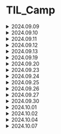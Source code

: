 # TIL_Camp

<details>
<summary>2024.09.09 </summary>

짧은 기간이지만 처음으로 팀 프로젝트를 시작하게 되었습니다.

git 사용법에 대해서 처음에 미숙했으나 팀원분들의 도움과 직접 해 보면서 차차 손에 익어갔습니다.

프로젝트에서 사운드 관련 작업을 맡아, 기존 카드 게임에서 변경할 것들은 변경하고, 추가 할 것들은 추가하는 작업을 완료했습니다.

역할 분담을 맡아서 팀원분들 각자 맡은 임무를 잘 수행해주셨고, 내일 마무리와 추가적인 기능을 손보면 될거 같습니다.

튜터님께 조언들은대로 Unity는 영어로 사용하는데 익숙 해져야 할 것 같습니다. 

```
오늘자 스크립트 및 파일 수정

GameManager 와 Card 에 있는 Audioclip 변경 및 추가
(카드 뒤집기, 일치시, 불일치시, BGM 수정 및 추가)

사운드 파일 프로젝트 내 삽입 및 push
(추가적인 기능을 위한 사운드 추가 / 카드 셔플, 제한시간)

내일 추가 할 것
제한시간 X초 남았을시 타이머 스크립트 제한시간, 사운드 추가
카드 셔플 스크립트 , 셔플 사운드 추가
추가적으로 챌린지 탭에 있는 부가 기능들 구현하기

```
</details>

<details>
<summary>2024.09.10 </summary>

어제 작업 하던 것들을 마무리하고, 오늘 팀원분들의 노력 덕에 큰 틀은 완성되었습니다.

팀 세션에 있는 챌린지 (부가기능)들을 각자 맡으며 하나 하나씩 코딩해보고, 수정하고, 의견을 나누며 추가해갔습니다.

처음으로 push 하는 과정에서 충돌이 일어나게 되었는데, Dev2에 올렸던 걸 새로 올라온 코드와 비교해보고 추가해가며 오류 없이 제대로 작동하게 되었습니다.

오늘자 수업이 끝나기 전 잊었던 카드 셔플시에 사운드를 추가 하려 했는데, board 스크립트에서 audioclip이 불러와지지 않는 거 같아 튜터님께 여쭤볼 예정입니다.

ㄴ 질문 후 기록

```
오늘자 스크립트 및 파일 수정

와이어프레임 초안 작성 완료

모든 난이도에서 TimeTxt가 10초 남았을때, 플레이어에게 경고음이 출력되게 추가

레벨 1, 레벨 2, 레벨 3 각각 난이도에서 카드들의 총 배열 수를 4*4 4*5 4*6의 순서로 추가 및 스케일 조정
ㄴ 각각의 부족한 이미지 추가 및 Board 에러 수정

내일 추가 할 것
Board 에서 카드를 셔플 할때 사운드 출력
ㄴ 튜터님께 여쭤보기
남은 챌린지 기능들 토의 후 추가하기
```
</details>

<details>
<summary>2024.09.11 </summary>

3일에 걸쳐서 큰 틀을 만들고, 기능들을 추가하며 최종적으로 작업을 마무리 했습니다.

어제 여쭤보기로 했던 사운드쪽 문제는 빈 오브젝트 생성으로 외부 함수를 불러 오는 것으로 해결했습니다.

그리고 변경된 코드를 받아오는 과정에서 사운드쪽 버그가 발생해 수정해주었습니다.

곧 있을 발표를 위한 ppt에 넣을 와이어 프레임 초안도 정리해서 업로드했습니다.

그리고 개인 면담을 가지게 되었는데, 여러가지 질문들에 자세히 대답해주셔서 큰 도움이 되었습니다.

```
오늘자 스크립트 및 파일 수정

각 레벨씬에서 카드 셔플 시 사운드 적용추가, 사운드 재생 안되던 버그 수정

새로운 코드를 받아오는 과정에서 카운트 다운이 작동하지 않는 버그 수정

End Text 수정
```
</details>

<details>
<summary>2024.09.12 </summary>

팀 프로젝트가 완성되었기에 내일 발표를 위해 ppt를 준비하고 그에 들어갈 내용들을 정리해서 기재했습니다.

인게임 플레이 영상도 자잘한 버그들을 수정해가며 업로드했습니다.

초기 상태의 녹화를 위해 기존 level 들이 해금 되어 있어, playerPrefbs 를 초기 상태로 돌리는 스크립트를 작성했습니다.

추가로, 카드 매치시 시간을 5초 추가해주는 시스템으로 level 3 의 높은 난이도를 밸런스 맞게 fix 했습니다.

남은 시간에 개인 공부 및 팀 프로젝트 발표를 위한 구상을 하였습니다.

```
오늘자 스크립트 및 파일 수정

초기 상태 인게임 녹화를 위해 유니티 창에서 playerPrefbs를 초기화 할 수 있게 editor 폴더쪽 스크립트 추가

파일 수정 없음

```
</details>

<details>
<summary>2024.09.13 </summary>

오늘을 마지막으로 1주일의 첫 팀 프로젝트를 마무리 짓게 되었습니다.

팀원분들이 각자의 역할을 너무 잘 구현해주셨기에 많은 PPT 내용을 다 소개하기에는 시간이 부족해, 발표 때에 차마 다 소개하지 못한거 같고 말을 빠르게 한 거 같아 아쉬웠습니다.

다른 조 분들의 게임도 설명을 듣고, 직접 보고 나니 제 개인적인 역량을 더 키우고 싶다는 생각이 들었습니다.

오늘 전체 조 분들의 발표가 끝나고 개인에게 할당된 시간이 많았기에, 팀원분들과 인사를 하고, 다음 주에 있을 C# 관련 자료들을 예습하는 시간을 가졌습니다.

몇 년전에 배워서 그런지 C 와는 한참 다른 느낌이였기에 강의를 보면서 공부를 많이 해야 할 것 같았습니다.

그래도 유니티에서 결국 사용하기에 어느 정도 다루기에 편해질때까지 열심히 하려고 합니다.

팀 프로젝트 진행하신 모든 분들 고생 많으셨습니다. :clap::clap::clap:

```
오늘자 스크립트 및 파일 수정

없음

```

</details>

<details>
<summary>2024.09.19 </summary>


이번 주부터 본격적으로 C# 프로그래밍을 배우기 시작했습니다.

10시부터 어떤 걸 공부하는지, 이번에 제출하게 될 과제는 무엇인지 알려주셨고, 2시부터 C# 체크리스트 강의를 들었습니다.

자료형과 변수에 관련해서 다른 예시를 들어주고, 알기쉽게 설명해주셔서 이해하는데 편했습니다.

그 후에, 1주차와 2주차 강의를 듣고 과제를 제출했습니다.

주로 강의 내용에 나온 변수, 자료형을 이용한 것과 반복문이 위주가 되어서 반복문에서 처음엔 조금 헷갈리긴 했지만 앞으로 자주 쓰게 될 거 같아 열심히 공부했습니다.

배열도 많이 파봐야 할 거 같습니다. 처음엔 그냥 특정값을 나열하는 용인줄 알았는데, 그 안에서 랜덤적인 것도 할 수 있고, 
배열의 순서에서 가져 오는 것도 가능 하다는 것을 배워서 개인 과제에 유용하게 사용 할 수 있을거 같습니다.

그리고 새로운 팀 프로젝트를 진행하게 되어 팀명과 팀 세션을 작성했습니다.
  
</details>

<details>
<summary>2024.09.20 </summary>

오늘도 마찬가지로 개인 공부를 하며 C# 체크리스트 2번째 강의를 들었습니다.

매개변수는 아직 헷갈리긴 하지만 튜터님이 진행하신 강의로 이해하게 되었습니다.

TIL 강의에서는 전 기수 분의 우수 TIL을 보게 되었습니다. 제가 기존에 생각하던 느낌이랑 많이 달라서 차차 캠프를 보내면서, 기술적인 부분에서
TIL을 다듬어 나가야 할 거 같습니다.

그리고 2주차 숙제를 어제 끝내지 못해서 숫자 맞추기 , 틱택토 게임을 구현했습니다.

틱택토 게임에서 배열을 주로 사용 하였는데 이차원 배열을 구현하는 과정에서 이중 반복문을 사용해, 보기 편하게 그리고,
while 문에 조건으로 논리 연산자를 추가해서 번갈아 입력할 수 있도록 구현했습니다.

bool 값을 이용하는게 코드를 좀 더 간소화 하는데 도움이 될거 같아 적용 해 보았습니다.

```C
// 틱택토 2차원 과제 연습

string[] tile = new string[9] { "1", "2", "3", "4", "5", "6", "7", "8", "9" };

bool playerturn = true;
int numturn = 0;

while (!Wincheck() && numturn != 9)
{
    Tile();

    if (playerturn)
    {
        Console.WriteLine("플레이어1 의 턴입니다.");
    }
    else
    {
        Console.WriteLine("플레이어2 의 턴입니다.");
    }

    string select = Console.ReadLine();

    if (tile.Contains(select) && select != "X" && select != "O")
    {
        int tileinfo = Convert.ToInt32(select) - 1;

        if (playerturn)
        {
            tile[tileinfo] = "X";
        }
        else
        {
            tile[tileinfo] = "O";
        }

        numturn++;
    }

    playerturn = !playerturn;
}

if (Wincheck())
{
    Console.WriteLine("승리!");
}

else
{
    Console.WriteLine("무승부!");
}

bool Wincheck()
{
    bool row1 = tile[0] == tile[1] && tile[1] == tile[2];
    bool row2 = tile[3] == tile[4] && tile[4] == tile[5];
    bool row3 = tile[6] == tile[7] && tile[7] == tile[8];
    bool column1 = tile[0] == tile[3] && tile[3] == tile[6];
    bool column2 = tile[1] == tile[4] && tile[4] == tile[7];
    bool column3 = tile[2] == tile[5] && tile[5] == tile[8];
    bool diagonal1 = tile[0] == tile[4] && tile[4] == tile[8];
    bool diagonal2 = tile[6] == tile[4] && tile[4] == tile[2];

    return row1 || row2 || row3 || column1 || column2 || column3 || diagonal1 || diagonal2;
}

void Tile()
{
    for (int i = 0; i < 3; i++)
    {
        for (int j = 0; j < 3; j++)
        {
            Console.Write("|" + tile[i * 3 + j] + "|");
        }

        Console.WriteLine();
    }
```

</details>

<details>
<summary>2024.09.23 </summary>

수요일 있을 개인 과제 제출을 위해 C# 강의를 4주차까지 전부 듣고 이해가 되지 않는 부분들을 복습하며 진행했습니다.

주로 정리 한 것들

객체 지향 프로그래밍의 5가지 구성요소, 클래스의 구성요소 이때 > 구조체와의 차이점 

구조체에서는 Person p; 였으나 
클래스는 Person p = new Person();

왜? 클래스는 레퍼런스 타입임.
구조체에서의 value type의 변수를 다른 변수에 할당하면 해당 값의 복사본이 생성, 별도의 메모리 공간에 저장되기에 원본과 서로 독립적이지만, Reference Type 에서는 메모리 주소의 참조가 복사됨, 따라서 두 변수는 같은 객체를 참조하게 됨
그래서 객체화를 진행 해야 함

구조체는 상속 x 
작은 크기의 데이터, 단순한 구조는 구조체
좀더 복잡한 객체 표현, 다양한 기능은 클래스


생성자
객체가 처음 생성될때 초기화, 필요한 초기값을 설정함
여러개 정의 가능 , 매개변수의 개수와 타입에 따라 다른 생성자 호출 가능 (오버로딩)

기본적으로 디폴트 생성자가 자동으로 생성되지만 직접 정의할 경우 자동으로 생성되지 않음.

소멸자
클래스와 동일한 이름을 가지고, 이름 앞에 ~ 기호를 붙여서 표현
C#의 경우 가비지 컬렉터에 의해 관리되는 메모리 해제를 담당하므로, 명시적으로 소멸자를 호출하는것을 권장하지 않음

프로퍼티 Property
객체의 필드에 직접접근하지 않고 간접적으로 값을 설정하거나 읽을수 있게함

[접근 제한자] [데이터 타입] 프로퍼티명
{	get
	{
		// 필드를 반환 or 다른 로직 수행
	}
	set 
	{ 
		// 필드 값 설정 or 다른 로직 수행
	}
}


자동 프로퍼티

필드의 역할도 같이 진행이 됨

[접근 제한자] [데이터 타입] 프로퍼티명 { get; set; } 
우선 만들어놨다가 필요할때 분리해서 사용하는 것도 가능하므로 미리 구현 해 놓는 것이 좋음

결론 : 객체 지향 프로그래밍의 원칙 5가지를 지켜주는것이
유지보수를 하기 위해 좋다

프로퍼티를 사용해 필드접근을 제어하면, 코드의 안정성, 가독성 상승

클래스 접근 제한자를 적절히 사용해 필요한 부분만 외부에서 접근하도록 설정 (어느 정도 보안을 생각해야 하므로)

상속
코드의 재사용, 계층 구조 표현, 유지보수 향상

단일 상속
다중 상속 : c#에서는 미지원이나, 인터페이스 상속에서는 가능
인터페이스 상속 

public class 자식클래스명 : 부모클래스명

상속을 하더라도 같은 함수명에 대해 재정의를 하면
자신이 우선순위가 됨. (비권장)

가상 메서드
자식클래스에서 재정의를 했을수 있다.
virtual >> 실형태가 다를 수 있으니, 재정의가 되어있는지 확인하라는 뜻

override

추상 클래스
abstract 
상속 받은 클래스에 무조건 재정의 되어 있다고 강제성을 부여

virtual 과 abstract 는 권한의 차이가 있음

<오버라이딩>
부모클래스에서 정의된 메서드를 자식클래스에서 재정의 하는 것
ㄴ 함수를 덮어쓰기 하는 것

<오버로딩> 
동일한 이름의 메서드들이 매개변수의 갯수나 타입, 순서가 다른 여러개의 메서드를 정의 하는 것
즉 함수를 읽어올때 골라서 읽어올수있게 해주는 것
ㄴ 함수를 읽어올때 쓰는 것


</details>

<details>
<summary>2024.09.24 </summary>

인터페이스와 열거형

다중 상속을 사용하지 않는 이유

1. 다이아몬드 문제
한 클래스에서 두개 이상의 부모클래스로부터 동일한 멤버를 상속 받을수 있으나, 이 경우 같은 이름의 멤버를 갖고 있으면 어떤 부모 클래스의 멤버를 사용해야하는지 모르기때문

2. 설계의 복잡성
이로 인해 클래스간 상속 관계를 파악하기 어렵고 코드
유지 보수성 저하

3. 이름 충돌, 충돌 해결의 어려움
여러 부모클래스로부터 상속받은 멤버들이 이름이 충돌 할 수 있음
 
4. 그러므로 c#에서는 일관성과 단순성을 유지하고있다
결론 클래스관의 관계를 명확하게 만든다.


인터페이스를 사용하는 이유

코드 재사용성 , 다중 상속 제공, 
유연한 설계 (실제 구현은 클래스가 하므로)


<인터페이스>
클래스가 구현해야하는 멤버를 정의하는 것
클래스의 일종은 아니고, 클래스에 대한 제약조건 정도?
클래스가 인터페이스를 구현 할 경우 , 모든 인터페이스멤버를 구현 해야 함
다중 상속이 가능하다

사용 방법
interface Ixxxxx 대부분 대문자 I로 시작함
상속과 크게 다르지 않음

인터페이스와 추상 클래스의 차이점

인터페이스 : 추상적인 동작만 정의함 , 다중 상속 가능
추상 클래스 : 일부 동작의 구현을 가짐, 단일 상속만 가능


<열거형>
1. 가독성 : 연관된 상수를 명명할수 있음
2. 자기 문서화 : 의미있는 이름을 사용해 가독성을 향상
3. 스위치문과 쓸때 깔끔하고 호환성이 좋음

서로 관련된 상수들의 집합을 정의
열거형의 각 상수는 정수값

Enum

예외 처리

프로그램 실행중 발생하는 예기치 않은 상황
즉 종료나 멈추는 상황

이를 대비하기 위해 예외 처리를 진행해주며, 예외가 발생했을때는 관련된 문구를 띄운다거나.

안정성이 높아지고 디버깅이 가능해짐.

try-catch

예외처리 ㅇ 발생 ㅇ 탐지 ㅇ 
순서대로 catch 블록이 실행됨

다중 catch 블록도 가능

예외 객체
예외에 대한 정보를 엑세스 할 수 있음

finally 블록
예외 발생여부와 관계없이 무조건 실행됨, try-catch 블록뒤에
작성되며, 생략할수도 있음

사용자 정의 예외 처리
Exception 클래스를 상속받아 작성하면됨


박싱과 언박싱

박싱 : 값형을 참조형으로 변환하는 과정

언박싱 박싱된 객체를 다시 값형으로 변환하는 과정

값형> 참조형일때 값형이 사라지지않고 새롭게 변하는것이므로 메모리를 사용해, 성능저하가 발생할 수 있음

할당된 객체가 참조가 없을경우 가비지 컬렉션이 삭제함

예외처리를 할때 가능하면 구체적인 예외 클래스를 사용
이래야 안정적이고 예외 상황에 대한 처리가 정확해짐
성능면에서 차이가 생김.

</details>

<details>
<summary>2024.09.25 </summary>

클래스에 플레이어의 특성값을 저장

class jobs
{
    public int level = 01;
    public string name;
    public string job;
    public float atk = 10;
    public float def = 5;
    public float hp = 100;
    public float gold = 1500;
    public int clearcount = 0;
}


메인으로 이루어지는 곳

while 안에서 int 값을 입력 받고, 입력 받은 int 값에 따른 이벤트가 발생

while (true)
{
    Console.WriteLine("\n직업을 설정해주세요.\n\n1. 전사\n\n2. 마법사");
    int jobnum = int.Parse(Console.ReadLine());


    switch (jobnum)
    {
        case 1:
            job.job = "전사";
            break;

        case 2:
            job.job = "마법사";
            break;

        default:
            Console.WriteLine("1 또는 2를 입력해주세요\n");
            continue;
    }
    break;
}

while (true)
{
    Console.WriteLine("\n이곳에서 던전으로 들어가기전 활동을 할 수 있습니다.\n\n1. 상태보기\n\n2. 인벤토리\n\n3. 상점\n\n4. 휴식하기\n\n5. 던전 입장\n\n원하시는 행동을 입력해주세요.");

    int action = int.Parse(Console.ReadLine());

    if (job.clearcount == job.level)
    { 
        job.level += 1;
        job.atk += 0.5f;
        job.def += 1.0f;
        job.clearcount = 0;
    }

// 부가기능 플레이어 레벨 상승 시 스탯 상승 

    switch (action)

 	case 1 ...... 


if (intrss == 1)
{
    if (purchaseq[0] == true)
    {
        Console.WriteLine("판매를 완료했습니다.");
        purchaseq[0] = false;
        if (equipq[0]) equipq[0] = false; job.def -= 5;
        job.gold += 850;
        break;
    }
    else
    {
        Console.WriteLine("아이템을 보유하고 있지 않습니다.");
        break;
    }

//아이템 판매 트리거



if (job.def < 5)
{
    if (failchance <= 4)
    {
        Console.WriteLine("던전 공략에 실패했습니다.");
        job.hp /= 2;
    }
    else
    {
        Console.WriteLine("던전 클리어\n축하합니다!!\n쉬운 던전을 클리어하였습니다.\n[탐험 결과]\n");
        Console.WriteLine($"체력 {job.hp}-> ");

        Random random1 = new Random();

        int damage = random1.Next(20 + (int)job.def - 5, 36 + (int)job.def - 5);

        job.hp -= damage;

        Console.WriteLine($"{job.hp}\n");

        Console.WriteLine($"Gold {job.gold}-> ");

        job.gold += 1000.0f;

        Random random2 = new Random();

        int bonusgoldrad = (int)job.atk;

        float bonusgold = random2.Next(bonusgoldrad, 21);

        job.gold += 1000.0f * (bonusgold * 0.01f);

        Console.WriteLine($"{job.gold}\n");

        job.clearcount += 1;

        if (job.hp <= 0.0f)
        {
            Console.WriteLine($"{job.name}님이 사망하셨습니다.");
            Environment.Exit(0);
        }

        while (true)

        {
            Console.WriteLine("\n0. 나가기\n원하시는 행동을 입력해주세요.");

            int intrss = int.Parse(Console.ReadLine());

            if (intrss != 0) Console.WriteLine("상호작용에 맞는 숫자를 입력해주세요.");

            if (intrss == 0) break;
        }
    }
} // 던전 (쉬움) 입장 트리거 , 방어력 비교 후 계산 , 공격력에 따른 추가 골드 계산 , 체력 0이하 일시 사망 후 프로그램 종료

</details>

<details>
<summary>2024.09.26 </summary>

팀 프로젝트 2주차 Text RPG

```C

namespace TextRPG
{
    internal class Stageinfo
    {
        public class StageInfo
        {
            // mob 쪽 코드 작성되면 옮길 곳 , 지금은 출력을 위한 예시

            public static string[] mobname = new String[] { "name1", "name2", "name3" }; // 몹 이름
            public static int[] moblevel = new int[] { 1, 2, 3 }; // 몹 레벨
            public static int[] mobatk = new int[] { 1, 2, 3 }; // 몹 공격력
            public static int[] mobdef = new int[] { 1, 2, 3 }; // 몹 방어력
            public static int[] mobhp = new int[] { 1, 2, 3 }; // 몹 체력


            public int stagecount = 1; // 스테이지
            public static void MobCount() // 몹 종류, 수 랜덤 함수
            {
                Random random = new Random();

                int mobcount = random.Next(1, 4); // 등장하는 몹의 수

                while (!(mobcount < 1))
                {
                    Random random1 = new Random();

                    int mobtype = random1.Next(0, 3); // 등장하는 몹의 종류

                    Console.WriteLine("Lv:" + moblevel[mobtype] + mobname[mobtype] + "Hp:" + mobhp[mobtype]); // 출력

                    mobcount--;
                }

            }
        }

    }
}


```
</details>

<details>
<summary>2024.09.27 </summary>

```C

namespace TextRPG
{
    public class StageInfo
    {
        public int stagecount = 1; // 스테이지, 전투 쪽 코드에서 승리시 > 이 값 ++

        public List<Monster> monsters = new List<Monster>();

        public int[] MobCount() // 몹 랜덤
        {
            Random random = new Random();

            int mobcount = random.Next(1, 4); // 등장하는 몹의 수

            return MobReturn(mobcount);
        }

        public void Init()
        {
            int[] arr = MobCount();

            Random random = new Random();

            for (int i = 0; i < arr.Length; i++) // arr (return 받아온 배열)로 몹 종류 정하기
            {
                if (arr[i] == 0)
                {   
                    int moblevel = random.Next(1, 5); // 레벨 1~4 랜덤

                    monsters.Add(new Ork(moblevel, "Ork"));
                }
                else
                {   
                    int moblevel = random.Next(1, 5); // 레벨 1~4 랜덤

                    monsters.Add(new Goblin(moblevel, "Goblin"));
                }


            }
        }

        public int[] MobReturn(int mobCount)
        {
            int[] mobArray = new int[mobCount];

            for (int i = 0; i < mobCount; i++)

            {
                Random random = new Random();

                int mobtype = random.Next(0, 2); // 등장하는 몹의 종류

                mobArray[i] = mobtype;
            }

            return mobArray;
        }

    }

}


```

기존 코드 일부 간략화 , return 사용해서 배열에 랜덤 값을 대입하고 몹 랜덤으로 배치
버그 수정

</details>

<details>
<summary>2024.09.30 </summary>

Dungeon Scene 일부분 발제 
어제 작업하던 Stageinfo 마무리, DungeonScene 초입부 완성

> 현재 전투 진행시 작업 중
> 튜터님께 방문해서 기존에 있던 2개 수정 및 피드백

```C
namespace TextRPG
{
    public class DungeonScene : BaseScene, IMainScene
    {
        private int shiftCount;
        public override void Load()
        {
            Console.WriteLine("던전에 오신 여러분 환영합니다.");
            Console.WriteLine("이제 전투를 시작할 수 있습니다.\n");
            Console.WriteLine("1. 전투 시작");
            Console.WriteLine("2. 재정비\n");

            ConsoleKeyInfo keyInfo = Console.ReadKey(true);

            switch (keyInfo.Key)
            {
                case ConsoleKey.D1:
                    GameManager.Stage.Spawn();
                    InDungeon();
                    break;

                default:
                    GameManager.Scene.OpenScene(SceneType.Lobby);
                    break;
            }
        }


        public void InDungeon() // 던전 함수
        {
            Console.Clear();

            int mobcount = GameManager.Stage.MobCount().Length;

            Player player = GameManager.player;

            while (true)
            {
                Console.ForegroundColor = ConsoleColor.DarkYellow;
                Console.WriteLine("Battle!\n");
                Console.ResetColor();

                for (int i = 0; i < mobcount; i++)
                {
                    try
                    {
                        if (GameManager.Stage.monsters[i].IsDead)
                        {
                            Console.ForegroundColor = ConsoleColor.DarkGray;
                            Console.WriteLine($"Lv.{GameManager.Stage.monsters[i].Level} {GameManager.Stage.monsters[i].Name} Dead");
                            Console.ResetColor();
                        }
                        else
                        {
                            Console.WriteLine($"Lv.{GameManager.Stage.monsters[i].Level} {GameManager.Stage.monsters[i].Name} Hp {GameManager.Stage.monsters[i].Health}");
                        }
                    }

                    catch { } // 예외처리
                }

                Console.ResetColor();

                Console.WriteLine("\n\n[내정보]\n");

                Console.Write("Lv. " + GameManager.player.level);
                Console.Write("  " + GameManager.player.playerName + " " + "(" + GameManager.player.playerJob + ")" + "\n"); //  job "전사" 로 고정되어있음

                Console.WriteLine("Hp " + $"{GameManager.player.playerCurHealth}" + "/" + $"{GameManager.player.playerMaxHealth}" + "\n");

                Console.WriteLine("대상을 선택해주세요.\n");

                ConsoleKeyInfo keyInfo = Console.ReadKey(true);

                Random random = new Random();

                int atkdamage = random.Next(GameManager.player.playerAttack - GameManager.player.playerAttack / 10, (GameManager.player.playerAttack + GameManager.player.playerAttack / 10) + 1);

                // 공격력 10% +- 오차범위 랜덤

                switch (keyInfo.Key)
                {
                    case ConsoleKey.D1: // 1번 몹 선택시

                        if (!GameManager.Stage.monsters[0].IsDead)
                        {
                            Console.Clear();

                            int mobCurHealth = GameManager.Stage.monsters[0].Health; 

                            Console.WriteLine(GameManager.player.playerName + "의 공격!");

                            GameManager.Stage.monsters[0].Health -= 5 * atkdamage; // 테스트용 공격력 수정할것

                            Console.WriteLine($"Lv.{GameManager.Stage.monsters[0].Level} {GameManager.Stage.monsters[0].Name} 을(를) 맞췄습니다. [데미지 : " + atkdamage + "]");

                            if (GameManager.Stage.monsters[0].Health > 0)
                            {
                                Console.WriteLine("Hp " + mobCurHealth + " -> " + $"{GameManager.Stage.monsters[0].Health}\n\n");

                                int playerCurHealth = GameManager.player.playerCurHealth; 

                                Thread.Sleep(500);

                                Console.WriteLine($"Lv.{GameManager.Stage.monsters[0].Level} {GameManager.Stage.monsters[0].Name} 의 공격!");

                                Console.WriteLine(GameManager.player.playerName + "을(를) 맞췄습니다. [데미지 : " + GameManager.Stage.monsters[0].Attack + "]");

                                GameManager.player.playerCurHealth -= GameManager.Stage.monsters[0].Attack;

                                Console.Write("Lv. " + GameManager.player.level + " " + GameManager.player.playerName);

                                Console.WriteLine("Hp " + playerCurHealth + " -> " + $"{GameManager.player.playerCurHealth}\n");

                                Thread.Sleep(500);
                            }
                            else
                            {
                                Console.WriteLine("Hp " + mobCurHealth + " -> " + "Dead\n\n");

                                // GameManager.Stage.monsters[1].IsDead = true;
                            }
                        }
                        else
                        {
                            Console.Clear();
                            Console.ForegroundColor = ConsoleColor.Red;
                            Console.WriteLine("올바른 대상을 지정해주세요.\n");
                            Console.ResetColor();
                            continue;
                        }

                        break;

```

</details>

<details>
<summary>2024.10.01 </summary>

```C

namespace TextRPG
{
    public class DungeonScene : BaseScene, IMainScene
    {
        private int shiftCount;

        List<Monster> monsters = GameManager.Stage.monsters;
        private int MonsterIndex = 0;

        Player player = GameManager.player;
        public override void Load()
        {
            Console.WriteLine("던전에 오신 여러분 환영합니다.");
            Console.WriteLine("이제 전투를 시작할 수 있습니다.\n");
            Console.WriteLine("1. 전투 시작");
            Console.WriteLine("2. 재정비\n");

            int input = Input.InputKey(2, 1);

            switch (input)
            {
                case 1:
                    GameManager.Stage.Spawn();
                    InDungeon();
                    break;
            }

            GameManager.Scene.OpenScene(SceneType.Lobby);
        }
        public void InDungeon() // 던전 함수
        {
            Player player = GameManager.player;
            Random random = new Random();
            int input = 0;

            Console.Clear();

            while (true)
            {
                if (player.playerCurHealth <= 0)
                {
                    Console.WriteLine("체력이 부족해 던전에 입장 할 수 없습니다.\n\n1. 나가기\n"); // 체력 <= 0 입장제한

                    input = Input.InputKey(1, 1);
                    break;
                }

                Print.ColorPrintScreen(ConsoleColor.DarkYellow, "Battle!\n");

                for (int i = 0; i < monsters.Count; i++)
                {
                    if (monsters[i].IsDead)
                    {
                        Print.ColorPrintScreen(ConsoleColor.DarkGray, $"Lv.{monsters[i].Level} {monsters[i].Name} Dead");
                    }
                    else
                    {
                        Console.WriteLine($"Lv.{monsters[i].Level} {monsters[i].Name} Hp {monsters[i].Health}");
                    }
                }
                Console.WriteLine("\n\n[내정보]\n");

                Console.WriteLine($"Lv. {player.level} {player.playerName} {player.playerJob}");

                Console.WriteLine($"Hp {player.playerCurHealth} / {player.playerMaxHealth}\n");

                Console.WriteLine("대상을 선택해주세요.\n");

                input = Input.InputKey(monsters.Count, 1);

                int atkdamage = random.Next(player.playerAttack - player.playerAttack / 10, (player.playerAttack + player.playerAttack / 10) + 1);

                // 공격력 10% +- 오차범위 랜덤

                PlayerAttack(atkdamage, input - 1);

                if (monsters.All(alldead => alldead.IsDead)) // 모든 몹 죽었을때 로비로 돌아가기
                {
                    Console.WriteLine("\n1. 나가기\n");

                    input = Input.InputKey(1, 1);
                    break;
                }

                if (player.playerCurHealth <= 0) // 플레이어가 죽었는지 확인
                {
                    Console.WriteLine($"{player.playerName}이(가) 쓰러졌습니다!");

                    Console.WriteLine("\n1. 나가기\n");

                    GameManager.player = GameManager.Save.Load<Player>();

                    input = Input.InputKey(1, 1);
                    break;
                }
            }
        }

        public void PlayerAttack(int atkdamage, int index) // 플레이어 공격 함수
        {
            Player player = GameManager.player;

            if (monsters[index].IsDead)
            {
                Console.Clear();
                Print.ColorPrintScreen(ConsoleColor.Red, "올바른 대상을 지정해주세요.\n");
                return;
            }

            Console.Clear();

            int mobCurHealth = monsters[index].Health;

            Print.PrintScreenAndSleep($"{player.playerName} 의 공격!\n");

            monsters[index].Health -= atkdamage; // 테스트 시 공격력 수정하는 곳

            Console.WriteLine($"Lv.{monsters[index].Level} {monsters[index].Name} 을(를) 맞췄습니다. [데미지 : {atkdamage}]");

            if (monsters[index].Health <= 0)
            {
                Print.ColorPrintScreen(ConsoleColor.DarkGray, $"Hp {mobCurHealth} -> Dead\n");
            }
            else
            {
                Console.WriteLine($"Hp {mobCurHealth} -> {monsters[index].Health}\n");
            }

            Thread.Sleep(500);
            MonsterAttack();
        }

        public void MonsterAttack() // 몹 공격 함수
        {
            for (int i = 0; i < monsters.Count; i++) // 살아있는 몬스터 찾아서 공격 시도할때까지 반복
            {
                if (monsters[MonsterIndex].IsDead) // 현재 몬스터가 살아있다면 공격 진행
                {
                    MonsterIndex %= monsters.Count;
                    MonsterIndex++;
                    break;
                }
            }

            Player player = GameManager.player;

            int playerCurHealth = player.playerCurHealth;

            Console.WriteLine();

            Print.PrintScreenAndSleep($"Lv.{monsters[MonsterIndex].Level} {monsters[MonsterIndex].Name} 의 공격!\n");

            Console.WriteLine($"{player.playerName} 을(를) 맞췄습니다. [데미지 : {monsters[MonsterIndex].Attack}]");

            player.playerCurHealth -= monsters[MonsterIndex].Attack;

            Console.Write($"Lv. {player.level} {player.playerName} ");

            if (player.playerCurHealth <= 0)
            {
                Print.ColorPrintScreen(ConsoleColor.DarkGray, $"Hp {playerCurHealth} -> Dead\n");
                player.playerCurHealth = 0;
                return;
            }

            Console.WriteLine($"Hp {playerCurHealth} -> {player.playerCurHealth}\n");

            Thread.Sleep(500);
            
            MonsterIndex = (++MonsterIndex) % monsters.Count;

            if (monsters.All(alldead => alldead.IsDead))
            {
                Console.Clear();
                Print.ColorPrintScreen(ConsoleColor.Green, "Win!\n");
            }

        }
    }
}


```

DungeonScene 완료 , 부가적으로 print.cs 와 input.cs 응용을 위한 공부

내일 stageinfo 쪽 stage 추가, 클리어 보상 추가까지

</details>

<details>
<summary>2024.10.02 </summary>

```C
using System;
using System.Text; // UTP-8 이모지 때문에 사용

namespace TextRPG
{
    public class GamblingScene : BaseScene
    {
        private static readonly string[] emoji = { "7️", "💀", "🌸", "🌟", "❄️" };

        private Random random = new Random();
        public override void Load() // 메인 함수
        {
            Player player = GameManager.player;

            Console.OutputEncoding = Encoding.UTF8; // 이모지 안나오는거 방지

            Print.ColorPrintScreen(ConsoleColor.Yellow, "도박장에 오신 것을 환영합니다!\n");

            Print.ColorPrintScreen(ConsoleColor.Yellow, "500 Gold를 내고 슬롯머신을 1회 사용 할 수 있습니다.\n");

            Print.ColorPrintScreen(ConsoleColor.Yellow, "성공시 배팅금 5배! 잭팟시 배팅금 10배!\n");

            Print.ColorPrintScreen(ConsoleColor.Yellow, $"현재 소지금 : {player.playerGold} Gold\n");

            Console.WriteLine("\n----- 슬롯 머신 ------");
            Console.WriteLine($"    | 7 | 7 | 7 |");
            Console.WriteLine("----------------------\n");

            bool replay = true; // 게임 반복 여부

            while (replay)
            {
                replay = PlayGambling(); // 슬롯 머신 게임 실행
            }

            GameManager.Scene.OpenScene(SceneType.Lobby); // 필요할때 주석
        }

        private bool PlayGambling() // 게임 진행
        {
            Console.WriteLine("\n슬롯 머신을 돌리시겠습니까? \n\n1. 예\n\n2. 나가기\n");

            int input = Input.InputKey(2, 1);

            switch (input)
            {
                case 1: break; // 슬롯 머신 돌리기
                case 2: return false; // 로비로 돌아가기
            }

            Console.Clear();

            string[] result = Roll(); // Roll() 값 결과에 넣기

            Resultprint(result); // 결과 출력

            GamblingResult(result); // 잭팟 체크

            return true; // 다시 게임을 할 수 있도록 true 반환
        }

        private string[] Roll() // 무작위 이모지 산출 후 배열에 넣기
        {
            Player player = GameManager.player;

            if (player.playerGold >= 500)
            {
                player.playerGold -= 500;

                string[] result = new string[3]; // 결과 저장

                for (int i = 0; i < result.Length; i++) // 랜덤으로 기호 선택
                {
                    result[i] = emoji[random.Next(emoji.Length)]; // 0 > 길이까지
                }
                return result; // 반환
            }

            else // 소지금 없을때 예외처리
            {
                Console.SetCursorPosition(0, 8);
                Print.ColorPrintScreen(ConsoleColor.Red, "소지금이 부족합니다! 슬롯 머신을 돌릴 수 없습니다."); 

                Console.SetCursorPosition(0, 0);
                return new string[] { "❌", "❌", "❌" };
            }
        }

        private void Resultprint(string[] result) // 출력 UI
        {
            // 결과 출력
            Player player = GameManager.player;

            Print.ColorPrintScreen(ConsoleColor.Yellow, $"현재 소지금 : {player.playerGold} Gold\n"); // 1번째 줄 

            Console.WriteLine("\n----- 슬롯 머신 ------"); //4번째 줄

            Console.WriteLine("   |    |    |    |"); // 임시 5번째 줄

            Console.WriteLine("----------------------\n"); // 6번째 줄

            Console.SetCursorPosition(0, 4);
            Thread.Sleep(500);
            Console.Write($"   | {result[0]} | "); // 5번째 줄 

            Thread.Sleep(500);
            Console.Write($"{result[1]} | "); // 5번째 줄 

            Thread.Sleep(500);
            Console.WriteLine($"{result[2]} |");  // 5번째 줄 

            Console.SetCursorPosition(0, 8); // 줄 이동
        }

        private void GamblingResult(string[] result) // 게임 결과
        {
            if (result[0] == "❌" || result[1] == "❌" || result[2] == "❌") // 소지금 부족시 "❌" 이모지 읽히는 문제 감지
            {
                return;
            }

            if (result[0] == result[1] && result[1] == result[2])
            {
                if (result[0] == "7️")
                {
                    Console.WriteLine("잭팟! 배팅금의 10배를 획득했습니다!");

                    GameManager.player.playerGold += 5000;
                }
                else
                {
                    Console.WriteLine("축하합니다! 배팅금의 5배를 획득하셨습니다.");

                    GameManager.player.playerGold += 2500;
                }
            }
            else
            {
                Console.WriteLine("다음 기회를 노려주세요");
            }
        }
    }
}


```

DungeonScene 회피와 치명타 기능 추가, 및 마무리

GamblingScene 추가, 슬롯머신 도박기능 추가 및 버그 수정

using System.Text; // UTP-8 이모지 때문에 사용 
ㄴ 이 구문 유용하게 사용했습니다.

</details>

<details>
<summary>2024.10.04 </summary>

마지막 제출을 앞두고 Text Rpg 의 수치조정(밸런스 조정)을 진행했습니다.

기존에 추가되어있던 몹 2종류를 던전에서 실질적으로 등장하게 수정했고, 

플레이어의 기본 스탯 및 몹의 정보를 수정했습니다.


```C
몹 수정 부분 중 1

private (int Health, int Attack, int Defence, int exp) GetStatsByLevel(int level)
{
    switch (level)
    {
        case 1:
            return (60, 25, 5, 4);
        case 2:
            return (90, 35, 10, 6);
        case 3:
            return (160, 45, 15, 8);
        case 4:
            return (190, 55, 20, 10);
        default:
            return (0, 0, 0, 0); // 유효하지 않은 레벨의 경우 기본값
    }
}

Hp값, 공격력, 방어력, 플레이어 획득 경험치량


플레이어 수정 부분

 switch (keyInfo.Key)
 {
     case ConsoleKey.D1:
         ShowJobDetails("전사", 30, 50, 700, 150, 3000);
         GameManager.player = new Player(playerName, "전사", 30, 50, 700, 150, 50, 3000);
         break;
     case ConsoleKey.D2:
         ShowJobDetails("궁수", 50, 30, 500, 120, 3000);
         GameManager.player = new Player(playerName, "궁수", 50, 30, 500, 120, 50, 3000);
         break;
     case ConsoleKey.D3:
         ShowJobDetails("마법사", 40, 30, 500, 200, 3000);
         GameManager.player = new Player(playerName, "마법사", 40, 30, 500, 200, 50, 3000);
         break;
     case ConsoleKey.D4:
         ShowJobDetails("도적", 60, 20, 600, 150, 3000);
         GameManager.player = new Player(playerName, "도적", 60, 20, 600, 150, 50, 3000);
         break;
     default:
         Console.WriteLine("잘못된 선택입니다. 다시 입력해주세요.");
         Thread.Sleep(500);
         break;
 }

player 이름, 직업명, 공격력, 방어력, 체력, 마나, 레벨업 경험치요구량, 초기 골드

```

일주일간 다들 고생많으셨습니다!


</details>

<details>
<summary>2024.10.07 </summary>

개인과제 주입니다.
기존 zep 에서 보이는 거 처럼 캐릭터를 조작하고, 여러 ui들을 띄우는 것을 unity로 구현하는 과제입니다.

```C
using System.Collections;
using System.Collections.Generic;
using UnityEngine;

public class CameraMove : MonoBehaviour
{
    public Transform target;

    public float smoothSpeed = 3;
    public Vector2 offset;
    public float limitMinX, limitMaxX, limitMinY, limitMaxY;
    float cameraHalfWidth, cameraHalfHeight;

    void Start()
    {
        cameraHalfWidth = Camera.main.aspect * Camera.main.orthographicSize;
        cameraHalfHeight = Camera.main.orthographicSize;
    }

    private void LateUpdate()
    {
        Vector3 desiredPosition = new Vector3(
           Mathf.Clamp(target.position.x + offset.x, limitMinX + cameraHalfWidth, limitMaxX - cameraHalfWidth),   
           Mathf.Clamp(target.position.y + offset.y, limitMinY + cameraHalfHeight, limitMaxY - cameraHalfHeight), -10);                                                                                                  
        transform.position = Vector3.Lerp(transform.position, desiredPosition, Time.deltaTime * smoothSpeed);
    }
}

```
현재 기본 뼈대를 잡고 플레이어를 따라다니는 카메라 시점까지 구현했고 내일 추가로 ui 쪽을 작업할 예정입니다.

</details>

